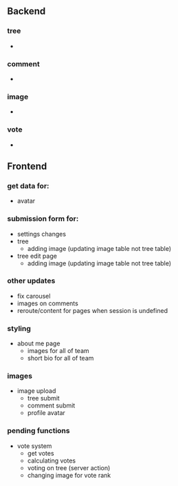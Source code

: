 ## Backend

### tree 

- 


### comment

- 

### image

- 

### vote

-



## Frontend
### get data for:
- avatar

### submission form for:
- settings changes
- tree
  - adding image (updating image table not tree table)
- tree edit page
  - adding image (updating image table not tree table)

### other updates
- fix carousel
- images on comments
- reroute/content for pages when session is undefined

### styling
- about me page
  - images for all of team
  - short bio for all of team


### images 
- image upload 
  - tree submit
  - comment submit
  - profile avatar


### pending functions
- vote system
  - get votes
  - calculating votes
  - voting on tree (server action)
  - changing image for vote rank

